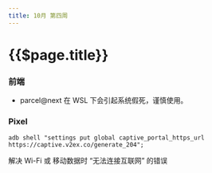 ```yaml
---
title: 10月 第四周
---
```


# {{$page.title}}

### 前端

- parcel@next 在 WSL 下会引起系统假死，谨慎使用。

### Pixel

```shell
adb shell "settings put global captive_portal_https_url https://captive.v2ex.co/generate_204";
```

解决 Wi-Fi 或 移动数据时 “无法连接互联网” 的错误
